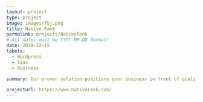 ```yaml
---
layout: project
type: project
image: images/fbj.png
title: Native Rank
permalink: projects/NativeRank
# All dates must be YYYY-MM-DD format!
date: 2019-12-15
labels:
  - Wordpress
  - Saas
  - Business

summary: Our proven solution positions your business in front of qualified customers searching for your products and services, delivering increased customer engagement and acquisition to dominate your market.coupons and polls. Phojis can be embedded in existing apps, push notifications, emails, and more.

projecturl: https://www.nativerank.com/
---
```

